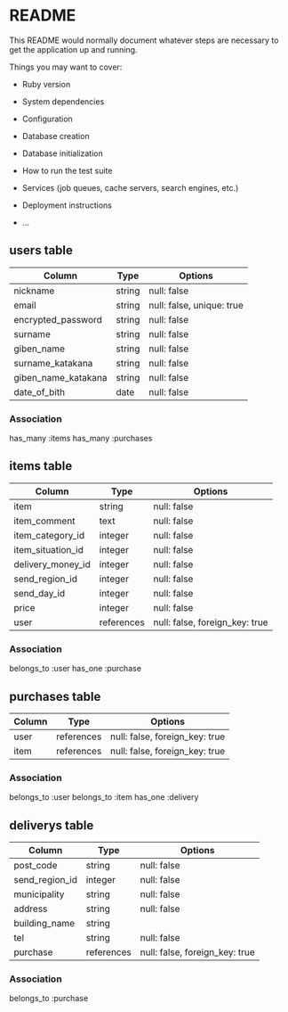 # README

This README would normally document whatever steps are necessary to get the
application up and running.

Things you may want to cover:

* Ruby version

* System dependencies

* Configuration

* Database creation

* Database initialization

* How to run the test suite

* Services (job queues, cache servers, search engines, etc.)

* Deployment instructions

* ...

## users table

| Column               | Type                | Options                   |
|----------------------|---------------------|---------------------------|
| nickname             | string              | null: false               |
| email                | string              | null: false, unique: true |
| encrypted_password   | string              | null: false               |
| surname              | string              | null: false               |
| giben_name           | string              | null: false               |
| surname_katakana     | string              | null: false               |
| giben_name_katakana  | string              | null: false               |
| date_of_bith         | date                | null: false               |

### Association
has_many :items
has_many :purchases


## items table

| Column            | Type                | Options                        |
|-------------------|---------------------|--------------------------------|
| item              | string              | null: false                    |
| item_comment      | text                | null: false                    |
| item_category_id  | integer             | null: false                    |
| item_situation_id | integer             | null: false                    |
| delivery_money_id | integer             | null: false                    |
| send_region_id    | integer             | null: false                    |
| send_day_id       | integer             | null: false                    |
| price             | integer             | null: false                    |
| user              | references          | null: false, foreign_key: true |
 

### Association
belongs_to :user
has_one :purchase


## purchases table

| Column             | Type                | Options                        |
|--------------------|---------------------|--------------------------------|
| user               | references          | null: false, foreign_key: true |
| item               | references          | null: false, foreign_key: true |

### Association
belongs_to :user
belongs_to :item
has_one :delivery


## deliverys table

| Column             | Type                | Options                        |
|--------------------|---------------------|--------------------------------|
| post_code          | string              | null: false                    |
| send_region_id     | integer             | null: false                    |
| municipality       | string              | null: false                    |
| address            | string              | null: false                    |
| building_name      | string              |                                |
| tel                | string              | null: false                    |
| purchase           | references          | null: false, foreign_key: true |

### Association
belongs_to :purchase

